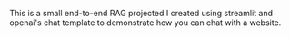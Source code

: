 This is a small end-to-end RAG projected I created using streamlit and openai's chat template to demonstrate how you can chat with a website.
